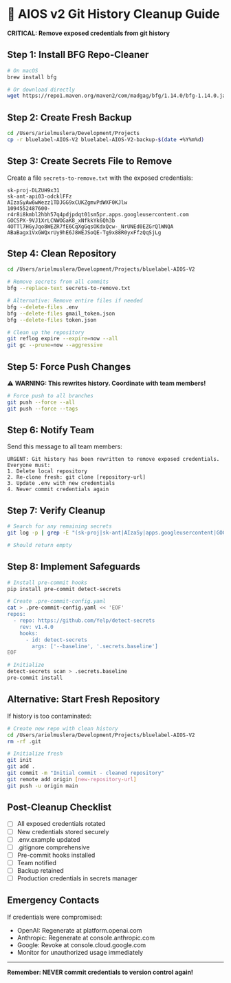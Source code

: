 # 🚨 AIOS v2 Git History Cleanup Guide

**CRITICAL: Remove exposed credentials from git history**

## Step 1: Install BFG Repo-Cleaner

```bash
# On macOS
brew install bfg

# Or download directly
wget https://repo1.maven.org/maven2/com/madgag/bfg/1.14.0/bfg-1.14.0.jar
```

## Step 2: Create Fresh Backup

```bash
cd /Users/arielmuslera/Development/Projects
cp -r bluelabel-AIOS-V2 bluelabel-AIOS-V2-backup-$(date +%Y%m%d)
```

## Step 3: Create Secrets File to Remove

Create a file `secrets-to-remove.txt` with the exposed credentials:

```
sk-proj-DLZUH9x31
sk-ant-api03-odcklFFz
AIzaSyAw6wWezz1TDJGG9xCUKZgmvPdWXF0KJlw
1094552487600-r4r8i8kmbl2hbh57q4pdjpdqt01sm5pr.apps.googleusercontent.com
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
4OTTl7HGyJqo8WEZR7fE6CqXgGqsOKdxQcw-_NrUNEd0EZGrQlWNQA
ABaBagx1VxGWQxrUy9hE6J8WEJSoQE-Tg9x88R0yxFfzQqSjLg
```

## Step 4: Clean Repository

```bash
cd /Users/arielmuslera/Development/Projects/bluelabel-AIOS-V2

# Remove secrets from all commits
bfg --replace-text secrets-to-remove.txt

# Alternative: Remove entire files if needed
bfg --delete-files .env
bfg --delete-files gmail_token.json
bfg --delete-files token.json

# Clean up the repository
git reflog expire --expire=now --all
git gc --prune=now --aggressive
```

## Step 5: Force Push Changes

⚠️ **WARNING: This rewrites history. Coordinate with team members!**

```bash
# Force push to all branches
git push --force --all
git push --force --tags
```

## Step 6: Notify Team

Send this message to all team members:

```
URGENT: Git history has been rewritten to remove exposed credentials.
Everyone must:
1. Delete local repository
2. Re-clone fresh: git clone [repository-url]
3. Update .env with new credentials
4. Never commit credentials again
```

## Step 7: Verify Cleanup

```bash
# Search for any remaining secrets
git log -p | grep -E "(sk-proj|sk-ant|AIzaSy|apps.googleusercontent|GOCSPX)"

# Should return empty
```

## Step 8: Implement Safeguards

```bash
# Install pre-commit hooks
pip install pre-commit detect-secrets

# Create .pre-commit-config.yaml
cat > .pre-commit-config.yaml << 'EOF'
repos:
  - repo: https://github.com/Yelp/detect-secrets
    rev: v1.4.0
    hooks:
      - id: detect-secrets
        args: ['--baseline', '.secrets.baseline']
EOF

# Initialize
detect-secrets scan > .secrets.baseline
pre-commit install
```

## Alternative: Start Fresh Repository

If history is too contaminated:

```bash
# Create new repo with clean history
cd /Users/arielmuslera/Development/Projects/bluelabel-AIOS-V2
rm -rf .git

# Initialize fresh
git init
git add .
git commit -m "Initial commit - cleaned repository"
git remote add origin [new-repository-url]
git push -u origin main
```

## Post-Cleanup Checklist

- [ ] All exposed credentials rotated
- [ ] New credentials stored securely
- [ ] .env.example updated
- [ ] .gitignore comprehensive
- [ ] Pre-commit hooks installed
- [ ] Team notified
- [ ] Backup retained
- [ ] Production credentials in secrets manager

## Emergency Contacts

If credentials were compromised:
- OpenAI: Regenerate at platform.openai.com
- Anthropic: Regenerate at console.anthropic.com
- Google: Revoke at console.cloud.google.com
- Monitor for unauthorized usage immediately

---

**Remember: NEVER commit credentials to version control again!**